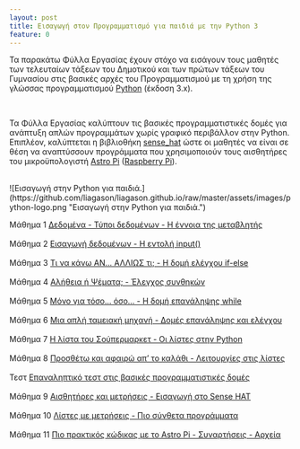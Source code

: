 ```yaml
---
layout: post
title: Εισαγωγή στον Προγραμματισμό για παιδιά με την Python 3
feature: 0
---
```


Τα παρακάτω Φύλλα Εργασίας έχουν στόχο να εισάγουν τους μαθητές των τελευταίων τάξεων του Δημοτικού και των πρώτων τάξεων του Γυμνασίου στις βασικές αρχές του Προγραμματισμού με τη χρήση της γλώσσας προγραμματισμού [Python](https://www.python.org/) (έκδοση 3.x).

<br>

Τα Φύλλα Εργασίας καλύπτουν τις βασικές προγραμματιστικές δομές για ανάπτυξη απλών προγραμμάτων χωρίς γραφικό περιβάλλον στην Python. Επιπλέον, καλύπτεται η βιβλιοθήκη [sense_hat](https://pythonhosted.org/sense-hat/) ώστε οι μαθητές να είναι σε θέση να αναπτύσσουν προγράμματα που χρησιμοποιούν τους αισθητήρες του μικροϋπολογιστή [Astro Pi](https://astro-pi.org/) ([Raspberry Pi](https://www.raspberrypi.org/)).

<br>
![Εισαγωγή στην Python για παιδιά.](https://github.com/liagason/liagason.github.io/raw/master/assets/images/python-logo.png "Εισαγωγή στην Python για παιδιά.")
<br>

Μάθημα 1 [Δεδομένα - Τύποι δεδομένων - Η έννοια της μεταβλητής](https://github.com/liagason/A-Jekyll-Blog/raw/master/assets/files/python_programming/1.pdf)<br><br>
Μάθημα 2 [Εισαγωγή δεδομένων - Η εντολή input()](https://github.com/liagason/A-Jekyll-Blog/raw/master/assets/files/python_programming/2.pdf)<br><br>
Μάθημα 3 [Τι να κάνω AN... ΑΛΛΙΩΣ τι; - Η δομή ελέγχου if-else](https://github.com/liagason/A-Jekyll-Blog/raw/master/assets/files/python_programming/3.pdf)<br><br>
Μάθημα 4 [Αλήθεια ή Ψέματα; - Έλεγχος συνθηκών](https://github.com/liagason/A-Jekyll-Blog/raw/master/assets/files/python_programming/4.pdf)<br><br>
Μάθημα 5 [Μόνο για τόσο... όσο... - Η δομή επανάληψης while](https://github.com/liagason/A-Jekyll-Blog/raw/master/assets/files/python_programming/5.pdf)<br><br>
Μάθημα 6 [Μια απλή ταμειακή μηχανή - Δομές επανάληψης και ελέγχου](https://github.com/liagason/A-Jekyll-Blog/raw/master/assets/files/python_programming/6.pdf)<br><br>
Μάθημα 7 [Η λίστα του Σούπερμαρκετ - Οι λίστες στην Python](https://github.com/liagason/A-Jekyll-Blog/raw/master/assets/files/python_programming/7.pdf)<br><br>
Μάθημα 8 [Προσθέτω και αφαιρώ απ’ το καλάθι - Λειτουργίες στις λίστες](https://github.com/liagason/A-Jekyll-Blog/raw/master/assets/files/python_programming/8.pdf)<br><br>
Τεστ [Επαναληπτικό τεστ στις βασικές προγραμματιστικές δομές](https://github.com/liagason/A-Jekyll-Blog/raw/master/assets/files/python_programming/test.pdf)<br><br>
Μάθημα 9 [Αισθητήρες και μετρήσεις - Εισαγωγή στο Sense HAT](https://github.com/liagason/A-Jekyll-Blog/raw/master/assets/files/python_programming/9.pdf)<br><br>
Μάθημα 10 [Λίστες με μετρήσεις - Πιο σύνθετα προγράμματα](https://github.com/liagason/A-Jekyll-Blog/raw/master/assets/files/python_programming/10.pdf)<br><br>
Μάθημα 11 [Πιο πρακτικός κώδικας με το Astro Pi - Συναρτήσεις - Αρχεία](https://github.com/liagason/A-Jekyll-Blog/raw/master/assets/files/python_programming/11.pdf)
